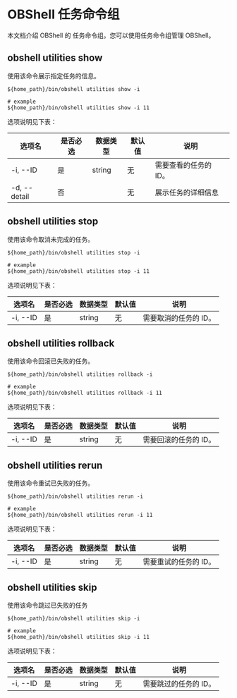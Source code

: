 # OBShell 任务命令组

本文档介绍 OBShell 的 任务命令组。您可以使用任务命令组管理 OBShell。

## obshell utilities show

使用该命令展示指定任务的信息。

```shell
${home_path}/bin/obshell utilities show -i

# example
${home_path}/bin/obshell utilities show -i 11
```

选项说明见下表：

| 选项名 | 是否必选 | 数据类型 | 默认值 | 说明 |
| --- | --- | --- | --- | --- |
| -i, --ID | 是 | string | 无 | 需要查看的任务的 ID。 |
-d, --detail  | 否 |   | 无 | 展示任务的详细信息

## obshell utilities stop

使用该命令取消未完成的任务。

```shell
${home_path}/bin/obshell utilities stop -i

# example
${home_path}/bin/obshell utilities stop -i 11
```

选项说明见下表：

| 选项名 | 是否必选 | 数据类型 | 默认值 | 说明 |
| --- | --- | --- | --- | --- |
| -i, --ID | 是 | string | 无 | 需要取消的任务的 ID。 |

## obshell utilities rollback

使用该命令回滚已失败的任务。

```shell
${home_path}/bin/obshell utilities rollback -i

# example
${home_path}/bin/obshell utilities rollback -i 11
```

选项说明见下表：

| 选项名 | 是否必选 | 数据类型 | 默认值 | 说明 |
| --- | --- | --- | --- | --- |
| -i, --ID | 是 | string | 无 | 需要回滚的任务的 ID。 |

## obshell utilities rerun

使用该命令重试已失败的任务。

```shell
${home_path}/bin/obshell utilities rerun -i

# example
${home_path}/bin/obshell utilities rerun -i 11
```

选项说明见下表：

| 选项名 | 是否必选 | 数据类型 | 默认值 | 说明 |
| --- | --- | --- | --- | --- |
| -i, --ID | 是 | string | 无 | 需要重试的任务的 ID。 |

## obshell utilities skip

使用该命令跳过已失败的任务

```shell
${home_path}/bin/obshell utilities skip -i

# example
${home_path}/bin/obshell utilities skip -i 11
```

选项说明见下表：

| 选项名 | 是否必选 | 数据类型 | 默认值 | 说明 |
| --- | --- | --- | --- | --- |
| -i, --ID | 是 | string | 无 | 需要跳过的任务的 ID。 |
